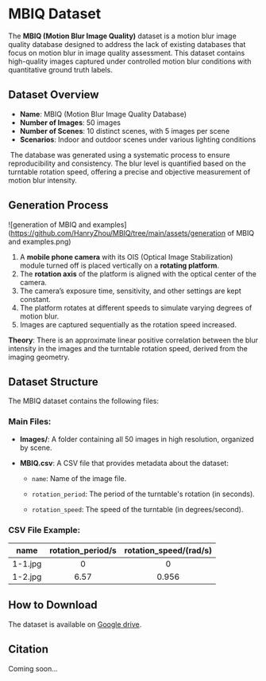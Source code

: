 # MBIQ Dataset

The **MBIQ (Motion Blur Image Quality)** dataset is a motion blur image quality database designed to address the lack of existing databases that focus on motion blur in image quality assessment. This dataset contains high-quality images captured under controlled motion blur conditions with quantitative ground truth labels.



##  Dataset Overview

- **Name**: MBIQ (Motion Blur Image Quality Database)
- **Number of Images**: 50 images
- **Number of Scenes**: 10 distinct scenes, with 5 images per scene
- **Scenarios**: Indoor and outdoor scenes under various lighting conditions

​	The database was generated using a systematic process to ensure reproducibility and consistency. The blur level is quantified based on the turntable rotation speed, offering a precise and objective measurement of motion blur intensity.



## Generation Process

![generation of MBIQ and examples](https://github.com/HanryZhou/MBIQ/tree/main/assets/generation of MBIQ and examples.png)

1. A **mobile phone camera** with its OIS (Optical Image Stabilization) module turned off is placed vertically on a **rotating platform**.
2. The **rotation axis** of the platform is aligned with the optical center of the camera.
3. The camera’s exposure time, sensitivity, and other settings are kept constant.
4. The platform rotates at different speeds to simulate varying degrees of motion blur.
5. Images are captured sequentially as the rotation speed increased.

**Theory**: There is an approximate linear positive correlation between the blur intensity in the images and the turntable rotation speed, derived from the imaging geometry.



## Dataset Structure

The MBIQ dataset contains the following files:

### Main Files:

- **Images/**: A folder containing all 50 images in high resolution, organized by scene.

- **MBIQ.csv**: A CSV file that provides metadata about the dataset:
  - `name`: Name of the image file.

  - `rotation_period`: The period of the turntable's rotation (in seconds).
  - `rotation_speed`: The speed of the turntable (in degrees/second).

### CSV File Example:

|  name   | rotation_period/s | rotation_speed/(rad/s) |
| :-----: | :---------------: | :--------------------: |
| 1-1.jpg |         0         |           0            |
| 1-2.jpg |       6.57        |         0.956          |



## How to Download

The dataset is available on [Google drive](https://drive.google.com/file/d/1VN705SxvaZPMXVJDI0VXGgFZ4ffl2UKO/view?usp=sharing).



## Citation

Coming soon...

